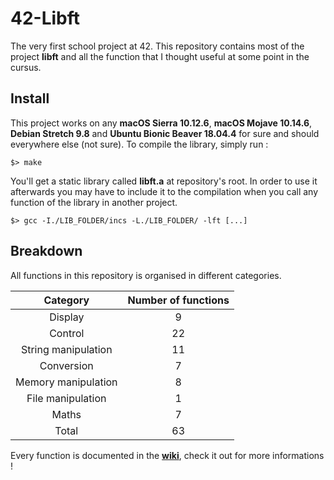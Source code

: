 # 42-Libft
The very first school project at 42. This repository contains most of the project **libft** and all the function that I thought useful at some point in the cursus.

## Install
This project works on any **macOS Sierra 10.12.6**, **macOS Mojave 10.14.6**, **Debian Stretch 9.8** and **Ubuntu Bionic Beaver 18.04.4** for sure and should everywhere else (not sure). To compile the library, simply run :

```shell
$> make
```

You'll get a static library called **libft.a** at repository's root. In order to use it afterwards you may have to include it to the compilation when you call any function of the library in another project.

```shell
$> gcc -I./LIB_FOLDER/incs -L./LIB_FOLDER/ -lft [...]
```

## Breakdown
All functions in this repository is organised in different categories.

Category | Number of functions
:---: | :---:
Display | 9
Control | 22
String manipulation | 11
Conversion | 7
Memory manipulation | 8
File manipulation | 1
Maths | 7
Total | 63

Every function is documented in the [**wiki**](https://github.com/kibotrel/42-Libft/wiki), check it out for more informations !
